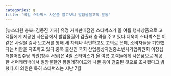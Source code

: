 ```yaml
---
categories: g
title: "국감 스타벅스 사은품 알고보니 발암물질고객 분통"
---
```

[뉴스더원 충북=김동진 기자] 유명 커피판매점인 스타벅스가 올 여름 행사상품으로 고객들에게 제공한 사은품에서 발암물질이 검출돼 충격을 주고 있다.더욱이 스타벅스는 이 같은 사실을 검사 보고서를 통해 세 차례나 확인하고도 고의로 은폐, 소비자들을 기만했다는 비판을 자초하고 있다.충북 출신인 국회 산업통상자원중소벤처기업위원회 이장섭 더불어민주당 의원(청주 서원)은 4일 스타벅스가 올 여름 고객들에게 사은품으로 제공한 서머캐리백에서 발암물질인 폼알데하이드와 니켈 등이 검출된 것으로 조사됐다고 밝혔다.이 의원은 특히 스타벅스는 지난 7월